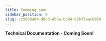 ```yaml
---
title: Comming soon
sidebar_position: 0
slug: /c5888a04-dddd-456a-bc04-62b75aac6969
---
```




**Technical Documentation - Coming Soon!**

